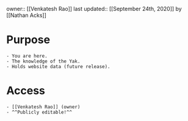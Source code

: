 owner:: [[Venkatesh Rao]]
last updated:: [[September 24th, 2020]] by [[Nathan Acks]]
# Purpose
    - You are here.
    - The knowledge of the Yak.
    - Holds website data (future release).
# Access
    - [[Venkatesh Rao]] (owner)
    - ^^Publicly editable!^^
